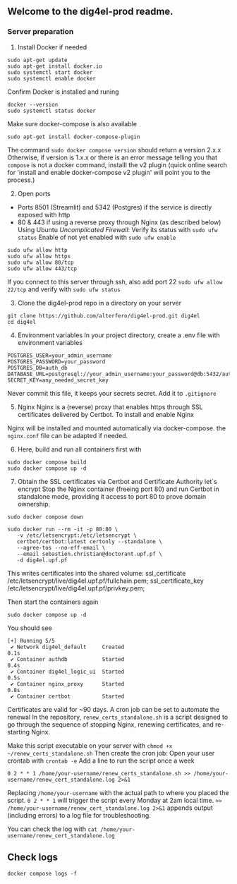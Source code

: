## Welcome to the dig4el-prod readme. 

### Server preparation
1. Install Docker if needed
```
sudo apt-get update
sudo apt-get install docker.io
sudo systemctl start docker
sudo systemctl enable docker
```
Confirm Docker is installed and runing
```
docker --version
sudo systemctl status docker
```
Make sure docker-compose is also available
```
sudo apt-get install docker-compose-plugin
```
The command `sudo docker compose version` should return a version 2.x.x
Otherwise, if version is 1.x.x or there is an error message telling you that `compose` is not 
a docker command, installl the v2 plugin (quick online search for 'install and enable docker-compose v2 plugin'
will point you to the process.)

2. Open ports
- Ports 8501 (Streamlit) and 5342 (Postgres) if the service is directly exposed with http
- 80 & 443 if using a reverse proxy through Nginx (as described below)
Using Ubuntu *Uncomplicated Firewall*:
Verify its status with `sudo ufw status`
Enable of not yet enabled with `sudo ufw enable`
```
sudo ufw allow http
sudo ufw allow https
sudo ufw allow 80/tcp
sudo ufw allow 443/tcp
```
If you connect to this server through ssh, also add port 22 `sudo ufw allow 22/tcp`
and verify with `sudo ufw status`

3. Clone the dig4el-prod repo in a directory on your server
```
git clone https://github.com/alterfero/dig4el-prod.git dig4el
cd dig4el
```
4. Environment variables
In your project directory, create a .env file with environment variables
```
POSTGRES_USER=your_admin_username
POSTGRES_PASSWORD=your_password
POSTGRES_DB=auth_db
DATABASE_URL=postgresql://your_admin_username:your_password@db:5432/auth_db
SECRET_KEY=any_needed_secret_key
```
Never commit this file, it keeps your secrets secret. Add it to `.gitignore`

5. Nginx
Nginx is a (reverse) proxy that enables https through SSL certificates delivered by Certbot.
To install and enable Nginx

Nginx will be installed and mounted automatically via docker-compose. 
the `nginx.conf` file can be adapted if needed. 

6. Here, build and run all containers first with 
```
sudo docker compose build
sudo docker compose up -d
```

7. Obtain the SSL certificates via Certbot and Certificate Authority let`s encrypt
Stop the Nginx container (freeing port 80) and run Certbot in standalone mode, providing it access
to port 80 to prove domain ownership.

```
sudo docker compose down

sudo docker run --rm -it -p 80:80 \
   -v /etc/letsencrypt:/etc/letsencrypt \
   certbot/certbot:latest certonly --standalone \
   --agree-tos --no-eff-email \
   --email sebastien.christian@doctorant.upf.pf \
   -d dig4el.upf.pf
```
This writes certificates into the shared volume: 
ssl_certificate /etc/letsencrypt/live/dig4el.upf.pf/fullchain.pem;
ssl_certificate_key /etc/letsencrypt/live/dig4el.upf.pf/privkey.pem;

Then start the containers again
```
sudo docker compose up -d
```
You should see
```
[+] Running 5/5
 ✔ Network dig4el_default     Created                                                                                                                                             0.1s 
 ✔ Container authdb           Started                                                                                                                                             0.4s 
 ✔ Container dig4el_logic_ui  Started                                                                                                                                             0.5s 
 ✔ Container nginx_proxy      Started                                                                                                                                             0.8s 
 ✔ Container certbot          Started 
```

Certificates are valid for ~90 days. A cron job can be set to automate the renewal
In the repository, `renew_certs_standalone.sh` is a script designed to go through the sequence 
of stopping Nginx, renewing certificates, and re-starting Nginx.

Make this script executable on your server with `chmod +x ~/renew_certs_standalone.sh`
Then create the cron job:
Open your user crontab with `crontab -e`
Add a line to run the script once a week
```
0 2 * * 1 /home/your-username/renew_certs_standalone.sh >> /home/your-username/renew_cert_standalone.log 2>&1
```
Replacing `/home/your-username` with the actual path to where you placed the script.
`0 2 * * 1` will trigger the script every Monday at 2am local time.
`>> /home/your-username/renew_cert_standalone.log 2>&1` appends output (including errors) to a log file for troubleshooting.

You can check the log with 
`cat /home/your-username/renew_cert_standalone.log`

## Check logs
```
docker compose logs -f
```